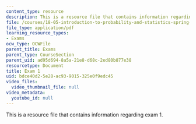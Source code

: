 ```yaml
---
content_type: resource
description: This is a resource file that contains information regarding exam 1.
file: /courses/18-05-introduction-to-probability-and-statistics-spring-2014/bdce40d25e28ac939015325e0f9edc45_MIT18_05S14_Exam1.pdf
file_type: application/pdf
learning_resource_types:
- Exams
ocw_type: OCWFile
parent_title: Exams
parent_type: CourseSection
parent_uid: ad95d694-8a5a-21e8-d68c-2ed80b877e38
resourcetype: Document
title: Exam 1
uid: bdce40d2-5e28-ac93-9015-325e0f9edc45
video_files:
  video_thumbnail_file: null
video_metadata:
  youtube_id: null
---
```

This is a resource file that contains information regarding exam 1.

